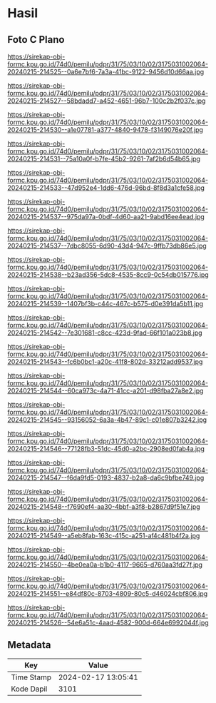 # Hasil

## Foto C Plano

https://sirekap-obj-formc.kpu.go.id/74d0/pemilu/pdpr/31/75/03/10/02/3175031002064-20240215-214525--0a6e7bf6-7a3a-41bc-9122-9456d10d66aa.jpg

https://sirekap-obj-formc.kpu.go.id/74d0/pemilu/pdpr/31/75/03/10/02/3175031002064-20240215-214527--58bdadd7-a452-4651-96b7-100c2b2f037c.jpg

https://sirekap-obj-formc.kpu.go.id/74d0/pemilu/pdpr/31/75/03/10/02/3175031002064-20240215-214530--a1e07781-a377-4840-9478-f3149076e20f.jpg

https://sirekap-obj-formc.kpu.go.id/74d0/pemilu/pdpr/31/75/03/10/02/3175031002064-20240215-214531--75a10a0f-b7fe-45b2-9261-7af2b6d54b65.jpg

https://sirekap-obj-formc.kpu.go.id/74d0/pemilu/pdpr/31/75/03/10/02/3175031002064-20240215-214533--47d952e4-1dd6-476d-96bd-8f8d3a1cfe58.jpg

https://sirekap-obj-formc.kpu.go.id/74d0/pemilu/pdpr/31/75/03/10/02/3175031002064-20240215-214537--975da97a-0bdf-4d60-aa21-9abd16ee4ead.jpg

https://sirekap-obj-formc.kpu.go.id/74d0/pemilu/pdpr/31/75/03/10/02/3175031002064-20240215-214537--7dbc8055-6d90-43d4-947c-9ffb73db86e5.jpg

https://sirekap-obj-formc.kpu.go.id/74d0/pemilu/pdpr/31/75/03/10/02/3175031002064-20240215-214538--b23ad356-5dc8-4535-8cc9-0c54db015776.jpg

https://sirekap-obj-formc.kpu.go.id/74d0/pemilu/pdpr/31/75/03/10/02/3175031002064-20240215-214539--1407bf3b-c44c-467c-b575-d0e391da5b11.jpg

https://sirekap-obj-formc.kpu.go.id/74d0/pemilu/pdpr/31/75/03/10/02/3175031002064-20240215-214542--7e301681-c8cc-423d-9fad-66f101a023b8.jpg

https://sirekap-obj-formc.kpu.go.id/74d0/pemilu/pdpr/31/75/03/10/02/3175031002064-20240215-214543--fc6b0bc1-a20c-41f8-802d-33212add9537.jpg

https://sirekap-obj-formc.kpu.go.id/74d0/pemilu/pdpr/31/75/03/10/02/3175031002064-20240215-214544--60ca973c-4a71-41cc-a201-d98fba27a8e2.jpg

https://sirekap-obj-formc.kpu.go.id/74d0/pemilu/pdpr/31/75/03/10/02/3175031002064-20240215-214545--93156052-6a3a-4b47-89c1-c01e807b3242.jpg

https://sirekap-obj-formc.kpu.go.id/74d0/pemilu/pdpr/31/75/03/10/02/3175031002064-20240215-214546--77128fb3-51dc-45d0-a2bc-2908ed0fab4a.jpg

https://sirekap-obj-formc.kpu.go.id/74d0/pemilu/pdpr/31/75/03/10/02/3175031002064-20240215-214547--f6da9fd5-0193-4837-b2a8-da6c9bfbe749.jpg

https://sirekap-obj-formc.kpu.go.id/74d0/pemilu/pdpr/31/75/03/10/02/3175031002064-20240215-214548--f7690ef4-aa30-4bbf-a3f8-b2867d9f51e7.jpg

https://sirekap-obj-formc.kpu.go.id/74d0/pemilu/pdpr/31/75/03/10/02/3175031002064-20240215-214549--a5eb8fab-163c-415c-a251-af4c481b4f2a.jpg

https://sirekap-obj-formc.kpu.go.id/74d0/pemilu/pdpr/31/75/03/10/02/3175031002064-20240215-214550--4be0ea0a-b1b0-4117-9665-d760aa3fd27f.jpg

https://sirekap-obj-formc.kpu.go.id/74d0/pemilu/pdpr/31/75/03/10/02/3175031002064-20240215-214551--e84df80c-8703-4809-80c5-d46024cbf806.jpg

https://sirekap-obj-formc.kpu.go.id/74d0/pemilu/pdpr/31/75/03/10/02/3175031002064-20240215-214526--54e6a51c-4aad-4582-900d-664e6992044f.jpg


## Metadata

| Key        | Value               |
| ---------- | ------------------- |
| Time Stamp | 2024-02-17 13:05:41 |
| Kode Dapil | 3101                |




